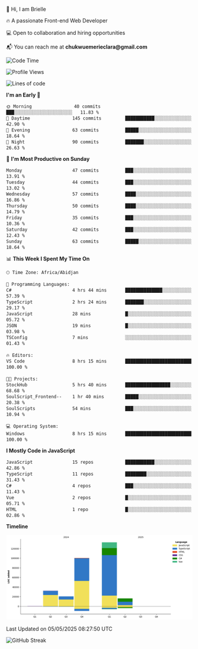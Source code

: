 <div align="left">
  <p>👋 Hi, I am Brielle</p>
  <p>🔥 A passionate Front-end Web Developer</p>
  <p>💻 Open to collaboration and hiring opportunities</p>
  <p>📬 You can reach me at <strong>chukwuemerieclara@gmail.com</strong></p>
</div>


 
 <!--START_SECTION:waka-->
![Code Time](http://img.shields.io/badge/Code%20Time-608%20hrs%2015%20mins-blue)

![Profile Views](http://img.shields.io/badge/Profile%20Views-0-blue)

![Lines of code](https://img.shields.io/badge/From%20Hello%20World%20I%27ve%20Written-302.1%20thousand%20lines%20of%20code-blue)

**I'm an Early 🐤** 

```text
🌞 Morning                40 commits          ███░░░░░░░░░░░░░░░░░░░░░░   11.83 % 
🌆 Daytime                145 commits         ███████████░░░░░░░░░░░░░░   42.90 % 
🌃 Evening                63 commits          █████░░░░░░░░░░░░░░░░░░░░   18.64 % 
🌙 Night                  90 commits          ███████░░░░░░░░░░░░░░░░░░   26.63 % 
```
📅 **I'm Most Productive on Sunday** 

```text
Monday                   47 commits          ███░░░░░░░░░░░░░░░░░░░░░░   13.91 % 
Tuesday                  44 commits          ███░░░░░░░░░░░░░░░░░░░░░░   13.02 % 
Wednesday                57 commits          ████░░░░░░░░░░░░░░░░░░░░░   16.86 % 
Thursday                 50 commits          ████░░░░░░░░░░░░░░░░░░░░░   14.79 % 
Friday                   35 commits          ███░░░░░░░░░░░░░░░░░░░░░░   10.36 % 
Saturday                 42 commits          ███░░░░░░░░░░░░░░░░░░░░░░   12.43 % 
Sunday                   63 commits          █████░░░░░░░░░░░░░░░░░░░░   18.64 % 
```


📊 **This Week I Spent My Time On** 

```text
🕑︎ Time Zone: Africa/Abidjan

💬 Programming Languages: 
C#                       4 hrs 44 mins       ██████████████░░░░░░░░░░░   57.39 % 
TypeScript               2 hrs 24 mins       ███████░░░░░░░░░░░░░░░░░░   29.17 % 
JavaScript               28 mins             █░░░░░░░░░░░░░░░░░░░░░░░░   05.72 % 
JSON                     19 mins             █░░░░░░░░░░░░░░░░░░░░░░░░   03.98 % 
TSConfig                 7 mins              ░░░░░░░░░░░░░░░░░░░░░░░░░   01.43 % 

🔥 Editors: 
VS Code                  8 hrs 15 mins       █████████████████████████   100.00 % 

🐱‍💻 Projects: 
StockHub                 5 hrs 40 mins       █████████████████░░░░░░░░   68.68 % 
SoulScript_Frontend--    1 hr 40 mins        █████░░░░░░░░░░░░░░░░░░░░   20.38 % 
SoulScripts              54 mins             ███░░░░░░░░░░░░░░░░░░░░░░   10.94 % 

💻 Operating System: 
Windows                  8 hrs 15 mins       █████████████████████████   100.00 % 
```

**I Mostly Code in JavaScript** 

```text
JavaScript               15 repos            ███████████░░░░░░░░░░░░░░   42.86 % 
TypeScript               11 repos            ████████░░░░░░░░░░░░░░░░░   31.43 % 
C#                       4 repos             ███░░░░░░░░░░░░░░░░░░░░░░   11.43 % 
Vue                      2 repos             █░░░░░░░░░░░░░░░░░░░░░░░░   05.71 % 
HTML                     1 repo              █░░░░░░░░░░░░░░░░░░░░░░░░   02.86 % 
```



**Timeline**

![Lines of Code chart](https://raw.githubusercontent.com/Brielle28/Brielle28/main/assets/bar_graph.png)


 Last Updated on 05/05/2025 08:27:50 UTC
<!--END_SECTION:waka-->

![GitHub Streak](https://github-readme-streak-stats.herokuapp.com/?user=Brielle28)



